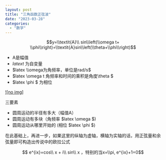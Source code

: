 ```yaml
---
layout: post
title: "三角函数正弦波"
date: "2023-03-28"
categories: 
  - "数学"
---
```


$$y=\\textit{A}\\ sin\\left(\\omega t+ \\phi\\right)=\\textit{A}sin\\left(\\theta+\\phi\\right)$$

- A是幅值
- $latex t$ 为自变量
- $latex \\omega为角频率，单位是rad/s$
- $latex \\omega t 角频率和时间的乘积是角度\\theta $
- $latex \\phi $ 为相位

[![no img]](http://127.0.0.1/?attachment_id=5106)

三要素

- 圆周运动的半径有多大（幅值A）
- 圆周运动有多块（角频率 $latex \\omega $)
- 圆周运动从哪里开始的 (相位 $latex \\phi $)

在此基础上，再进一步，如果这里的纵轴为虚轴，横轴为实轴的话，用正弦量和余弦量即可构造出传说中的欧拉公式

$$ e^{ix}=cos\\ x + i\\ sin\\ x ，特别的当x=\\pi, e^{ix}+1=0$$
